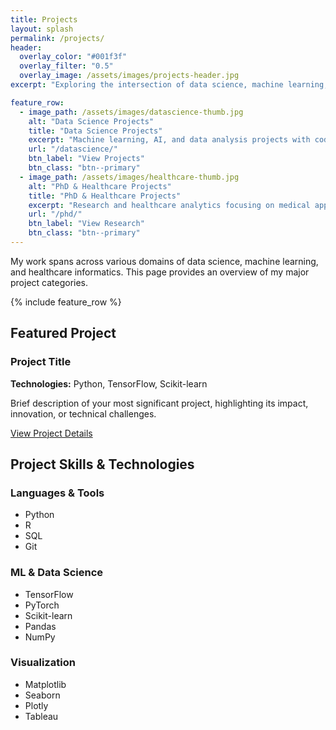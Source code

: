 ```yaml
---
title: Projects
layout: splash
permalink: /projects/
header:
  overlay_color: "#001f3f"
  overlay_filter: "0.5"
  overlay_image: /assets/images/projects-header.jpg
excerpt: "Exploring the intersection of data science, machine learning, and healthcare"

feature_row:
  - image_path: /assets/images/datascience-thumb.jpg
    alt: "Data Science Projects"
    title: "Data Science Projects"
    excerpt: "Machine learning, AI, and data analysis projects with code and demonstrations."
    url: "/datascience/"
    btn_label: "View Projects"
    btn_class: "btn--primary"
  - image_path: /assets/images/healthcare-thumb.jpg
    alt: "PhD & Healthcare Projects"
    title: "PhD & Healthcare Projects"
    excerpt: "Research and healthcare analytics focusing on medical applications of AI."
    url: "/phd/"
    btn_label: "View Research"
    btn_class: "btn--primary"
---
```


<div class="projects-intro">
  <p>My work spans across various domains of data science, machine learning, and healthcare informatics. This page provides an overview of my major project categories.</p>
</div>

{% include feature_row %}

## Featured Project

<div class="featured-project">
  <h3>Project Title</h3>
  <p><strong>Technologies:</strong> Python, TensorFlow, Scikit-learn</p>
  <p>Brief description of your most significant project, highlighting its impact, innovation, or technical challenges.</p>
  <a href="/datascience/featured-project/" class="btn btn--primary">View Project Details</a>
</div>

## Project Skills & Technologies

<div class="skills-section">
  <div class="skill-category">
    <h3>Languages & Tools</h3>
    <ul>
      <li>Python</li>
      <li>R</li>
      <li>SQL</li>
      <li>Git</li>
    </ul>
  </div>
  
  <div class="skill-category">
    <h3>ML & Data Science</h3>
    <ul>
      <li>TensorFlow</li>
      <li>PyTorch</li>
      <li>Scikit-learn</li>
      <li>Pandas</li>
      <li>NumPy</li>
    </ul>
  </div>
  
  <div class="skill-category">
    <h3>Visualization</h3>
    <ul>
      <li>Matplotlib</li>
      <li>Seaborn</li>
      <li>Plotly</li>
      <li>Tableau</li>
    </ul>
  </div>
</div> 
